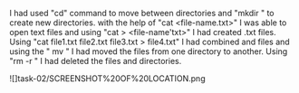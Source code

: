 I had used "cd" command to move between directories and "mkdir <directory-name>" to create new directories.
with the help of "cat <file-name.txt>" I was able to open text files and using "cat > <file-name'txt>" I had created .txt files.
Using "cat file1.txt file2.txt file3.txt > file4.txt" I had combined and files and using the " mv <path of directory the file is in> <path of the directory the file should br moved>"
I had moved the files from one directory to another.
Using "rm -r <name of directory or file>" I had deleted the files and directories.

![]task-02/SCREENSHOT%20OF%20LOCATION.png